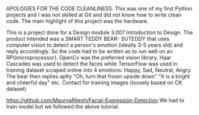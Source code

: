 APOLOGIES FOR THE CODE CLEANLINESS. This was one of my first Python projects and I was not skilled at Git and did not know how to write clean code. The main highlight of this project was the hardware.


This is a project done for a Design module 3.007 Introduction to Design. The product intended was a SMART TEDDY BEAR- SUTEDDY that uses computer vision to detect a person's emotion (ideally 3-5 years old) and reply accordingly. So the code had to be written as to run well on an RPi(microprocessor). OpenCv was the preferred vision library. Haar Cascades was used to detect the faces while TensorFlow was used in training dataset scraped online into 4 emotions: Happy, Sad, Neutral, Angry. The bear then replies aplty "Oh, turn that frown upside down" "It is a bright and cheerful day" etc. Contact for training images (loosely based on CK dataset)

https://github.com/MauryaRitesh/Facial-Expression-Detection 
We had to train model but we followed the above tutorial.
